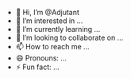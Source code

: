 - 👋 Hi, I’m @Adjutant
- 👀 I’m interested in ...
- 🌱 I’m currently learning ...
- 💞️ I’m looking to collaborate on ...
- 📫 How to reach me ...
- 😄 Pronouns: ...
- ⚡ Fun fact: ...

<!---
0310NYS/0310NYS is a ✨ special ✨ repository because its `README.md` (this file) appears on your GitHub profile.
You can click the Preview link to take a look at your changes.
--->
